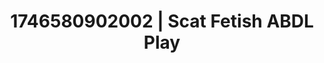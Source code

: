 ---
categories:
- Fantasy lover
- AI-generated
- Feather touch
- Glowing skin
- Breath play
- Lace and desire
- ASMR
- Cosplay
image: /assets/images/1746580902002.jpg
layout: post
seo:
  description: Featured content with high-quality Scat Fetish, ABDL Play. HD images
    available.
  keywords: Scat Fetish, ABDL Play
  og_image: /assets/images/1746580902002.jpg
  schema_type: VisualArtwork
tags:
- ABDL Play
- '#1746580902002'
- Scat Fetish
title: 1746580902002 | Scat Fetish ABDL Play
---
